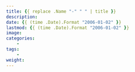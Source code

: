 ```yaml
---
title: {{ replace .Name "-" " " | title }}
description: 
date: {{ (time .Date).Format "2006-01-02" }}
lastmod: {{ (time .Date).Format "2006-01-02" }}
image: 
categories:
    - 
tags:
    - 
weight: 
---
```


